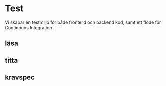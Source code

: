 # Test

Vi skapar en testmiljö för både frontend och backend kod, samt ett flöde för Continouos Integration.

## läsa

## titta

## kravspec
